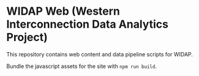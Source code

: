 # WIDAP Web (Western Interconnection Data Analytics Project)

This repository contains web content and data pipeline scripts for WIDAP.

Bundle the javascript assets for the site with `npm run build`.
